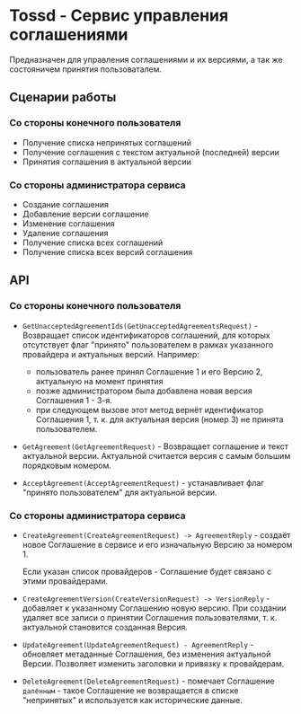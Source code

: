 # Tossd - Cервис управления соглашениями

Предназначен для управления соглашениями и их версиями, а так же состояничем принятия пользоваталем.


## Сценарии работы

### Со стороны конечного пользователя

- Получение списка непринятых соглашений
- Получение соглашения с текстом актуальной (последней) версии
- Принятия соглашения в актуальной версии

### Со стороны администратора сервиса

- Создание соглашения
- Добавление версии соглашение
- Изменение соглашения
- Удаление соглашения
- Получение списка всех соглашений
- Получение списка всех версий соглашения

## API

### Со стороны конечного пользователя

- `GetUnacceptedAgreementIds(GetUnacceptedAgreementsRequest)` - Возвращает список идентификаторов соглашений, 
для которых отсутствует флаг "принято" пользователем в рамках указанного провайдера и актуальных версий.
Например: 
  - пользователь ранее принял Соглашение 1 и его Версию 2, актуальную на момент принятия
  - позже администратором была добавлена новая версия Соглашения 1 - 3-я.
  - при следующем вызове этот метод вернёт идентификатор Соглашения 1, т. к. для актуальная версия (номер 3) не принята пользователем.

- `GetAgreement(GetAgreementRequest)` - Возвращает соглашение и текст актуальной версии. Актуальной считается версия 
с самым большим порядковым номером.

- `AcceptAgreement(AcceptAgreementRequest)` - устанавливает флаг "принято пользователем" для актуальной версии.

### Со стороны администратора сервиса

- `CreateAgreement(CreateAgreementRequest) -> AgreementReply` - создаёт новое Соглашение в сервисе и его изначальную Версию за номером 1.

  Если указан список провайдеров - Соглашение будет связано с этими провайдерами.
  
- `CreateAgreementVersion(CreateVersionRequest) -> VersionReply` - добавляет к указанному Соглашению новую версию. 
При создании удаляет все записи о принятии Соглашения пользователями, т. к. актуальной становится созданная Версия.

- `UpdateAgreement(UpdateAgreementRequest) - AgreementReply` - обновляет метаданные Соглашения, 
без изменения актуальной Версии. Позволяет изменить заголовки и привязку к провайдерам.

- `DeleteAgreement(DeleteAgreementRequest)` - помечает Соглашение `далённым` - такое Соглашение
не возвращается в списке "непринятых" и используется как исторические данные.

